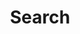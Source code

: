---
title: "Search" # in any language you want
layout: "search" # is necessary
# url: "/archive"
# description: "Description for Search"
summary: "search"
placeholder: "Type & Hit Enter..."
---